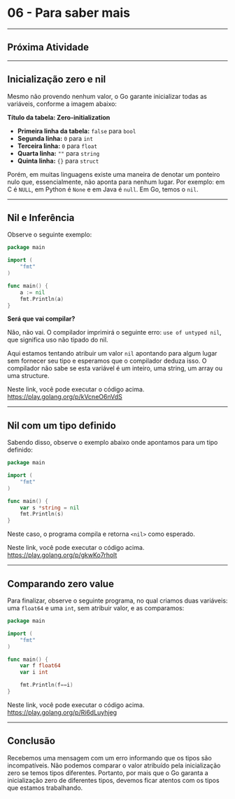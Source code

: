 # 06 - Para saber mais

---

## Próxima Atividade

---

## Inicialização zero e nil

Mesmo não provendo nenhum valor, o Go garante inicializar todas as variáveis, conforme a imagem abaixo:

**Título da tabela: Zero-initialization**
- **Primeira linha da tabela:** `false` para `bool`
- **Segunda linha:** `0` para `int`
- **Terceira linha:** `0` para `float`
- **Quarta linha:** `""` para `string`
- **Quinta linha:** `{}` para `struct`

Porém, em muitas linguagens existe uma maneira de denotar um ponteiro nulo que, essencialmente, não aponta para nenhum lugar. Por exemplo: em C é `NULL`, em Python é `None` e em Java é `null`. Em Go, temos o `nil`.

---

## Nil e Inferência

Observe o seguinte exemplo:

```go
package main

import (
    "fmt"
)

func main() {
    a := nil
    fmt.Println(a)
}
```

**Será que vai compilar?**

Não, não vai. O compilador imprimirá o seguinte erro: `use of untyped nil`, que significa uso não tipado do nil.

Aqui estamos tentando atribuir um valor `nil` apontando para algum lugar sem fornecer seu tipo e esperamos que o compilador deduza isso. O compilador não sabe se esta variável é um inteiro, uma string, um array ou uma structure.

Neste link, você pode executar o código acima.
<https://play.golang.org/p/kVcneO6nVdS>

---

## Nil com um tipo definido

Sabendo disso, observe o exemplo abaixo onde apontamos para um tipo definido:

```go
package main

import (
    "fmt"
)

func main() {
    var s *string = nil
    fmt.Println(s)
}
```

Neste caso, o programa compila e retorna `<nil>` como esperado.

Neste link, você pode executar o código acima.
<https://play.golang.org/p/gkwKo7rholt>

---

## Comparando zero value

Para finalizar, observe o seguinte programa, no qual criamos duas variáveis: uma `float64` e uma `int`, sem atribuir valor, e as comparamos:

```go
package main

import (
    "fmt"
)

func main() {
    var f float64
    var i int 

    fmt.Println(f==i)
}
```

Neste link, você pode executar o código acima.
<https://play.golang.org/p/Ri6dLuyhjeg>

---

## Conclusão

Recebemos uma mensagem com um erro informando que os tipos são incompatíveis. Não podemos comparar o valor atribuído pela inicialização zero se temos tipos diferentes. Portanto, por mais que o Go garanta a inicialização zero de diferentes tipos, devemos ficar atentos com os tipos que estamos trabalhando.
